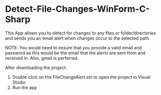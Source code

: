 # Detect-File-Changes-WinForm-C-Sharp
This App allows you to detect for changes to any files or folder/directories and sends you an email alert when changes occur to the selected path

NOTE: You would need to ensure that you provide a valid email and password as this would be the email that the alerts are sent from and received in.
Also, gmail is perferred.

After downloading the project:
1) Double click on the FileChangeAlert.sln to open the project in Visual Studio
2) Run the app
